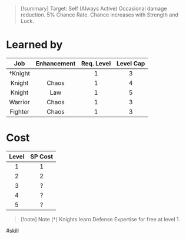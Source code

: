 >[!summary]
>Target: Self (Always Active)
>Occasional damage reduction.
>5% Chance Rate.
>Chance increases with Strength and Luck.
# Learned by
| Job   | Enhancement | Req. Level | Level Cap |
|:-------:|:-----------:|:----------:|:---------:|
| †Knight |             | 1          | 3         |
| Knight  | Chaos       | 1          | 4         |
| Knight  | Law         | 1          | 5         |
| Warrior | Chaos       | 1          | 3         |
| Fighter | Chaos       | 1          | 3         | 
# Cost
| Level | SP Cost |
|:-----:|:-------:|
| 1     | 1       |
| 2     | 2       |
| 3     | ?       |
| 4     | ?       |
| 5     | ?       |
 
> [!note] Note (†)
> Knights learn Defense Expertise for free at level 1.

#skill 